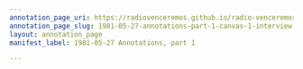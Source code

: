 ```yaml
---
annotation_page_uri: https://radiovenceremos.github.io/radio-venceremos-english-1/annotations/1981-05-27-annotations-part-1-canvas-1-interview.json
annotation_page_slug: 1981-05-27-annotations-part-1-canvas-1-interview
layout: annotation_page
manifest_label: 1981-05-27 Annotations, part 1

---
```

